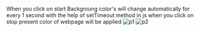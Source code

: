 When you click on start Backgroung color's will change automatically for every 1 second with the help of setTimeout method in js
when you click on stop present color of webpage will be applied
![p1](https://github.com/karthikjampani/automaticColorChange/assets/61087913/22b4da1f-ae05-48b7-9c4b-972e203ba1ac)
![p2](https://github.com/karthikjampani/automaticColorChange/assets/61087913/7ef47088-4855-4127-8d7e-f7834319bfdd)
